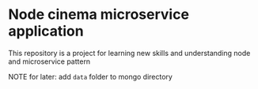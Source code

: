 # Node cinema microservice application

This repository is a project for learning new skills and understanding node and microservice pattern

NOTE for later: add `data` folder to mongo directory
